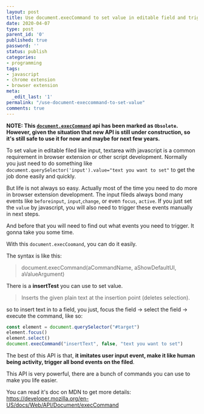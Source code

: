 ```yaml
---
layout: post
title: Use document.execCommand to set value in editable field and trigger events
date: 2020-04-07
type: post
parent_id: '0'
published: true
password: ''
status: publish
categories:
- programming
tags:
- javascript
- chrome extension
- browser extension
meta:
  _edit_last: '1'
permalink: "/use-document-execcommand-to-set-value"
comments: true
---
```



**NOTE: This [`document.execCommand`](https://developer.mozilla.org/en-US/docs/Web/API/Document/execCommand) api has been marked as `Obsolete`. However, given the situation that new API is still under construction, so it's still safe to use it for now and maybe for next few years.**

To set value in editable filed like input, textarea with javascript is a common requirement in browser extension or other script development. 
Normally you just need to do something like `document.querySelector('input').value="text you want to set"` to get the job done easily and quickly.

But life is not always so easy. Actually most of the time you need to do more in browser extension development. The input fileds always bond many events like `beforeinput`, `input`,`change`, or even `focus`, `active`. If you just set the `value` by javascript, you will also need to trigger these events manually in next steps.

And before that you will need to find out what events you need to trigger. It gonna take you some time.


With this `document.execCoomand`, you can do it easily.

The syntax is like this:
>document.execCommand(aCommandName, aShowDefaultUI, aValueArgument)

There is a **insertTest** you can use to set value. 
>Inserts the given plain text at the insertion point (deletes selection).

so to insert text in to a field, you just, focus the field -> select the field -> execute the command, like so:

```javascript
const element = document.querySelector("#target")
element.focus()
element.select()
document.execCommand("insertText", false, "text you want to set")
```

The best of this API is that, **it imitates user input event, make it like human being activity, trigger all bond events on the filed**.

This API is very powerful, there are a bunch of commands you can use to make you life easier. 

You can read it's doc on MDN to get more details: https://developer.mozilla.org/en-US/docs/Web/API/Document/execCommand
